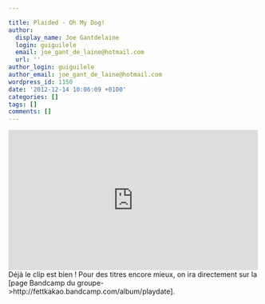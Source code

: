 ```yaml
---

title: Plaided - Oh My Dog!
author:
  display_name: Joe Gantdelaine
  login: guiguilele
  email: joe_gant_de_laine@hotmail.com
  url: ''
author_login: guiguilele
author_email: joe_gant_de_laine@hotmail.com
wordpress_id: 1150
date: '2012-12-14 10:06:09 +0100'
categories: []
tags: []
comments: []
---
```

<iframe width="500" height="281" src="http://www.youtube.com/embed/-COxSxVzxw4?rel=0" frameborder="0" allowfullscreen></iframe>
Déjà le clip est bien ! Pour des titres encore mieux, on ira directement sur la [page Bandcamp du groupe->http://fettkakao.bandcamp.com/album/playdate].
